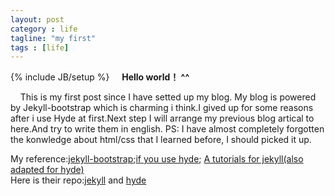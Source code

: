 ```yaml
---
layout: post
category : life
tagline: "my first"
tags : [life]
---
```

{% include JB/setup %}
&nbsp;&nbsp;&nbsp;&nbsp;<b>Hello world！ ^^</b>

&nbsp;&nbsp;&nbsp;&nbsp;This is my first post since I have setted up my blog. My blog is powered by Jekyll-bootstrap which is charming i think.I gived up for some reasons after i use Hyde at first.Next step I will arrange my previous blog artical to here.And try to write them in english.
PS: I have almost completely forgotten the konwledge about html/css that I learned before, I should picked it up. 

My reference:[jekyll-bootstrap](http://jekyllbootstrap.com/);[if you use hyde](http://hyde.github.io/); [A tutorials for jekyll(also adapted for hyde)](http://www.soimort.org/posts/101/)<br/>
Here is their repo:[jekyll](https://github.com/plusjade/jekyll-bootstrap) and [hyde](https://github.com/hyde/hyde)
